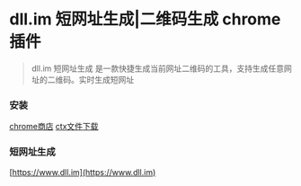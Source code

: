# dll.im 短网址生成|二维码生成 chrome插件

> dll.im 短网址生成 是一款快捷生成当前网址二维码的工具，支持生成任意网址的二维码。实时生成短网址

### 安装
[chrome商店]()
[ctx文件下载](https://github.com/WrBug/dll_im_chrome/releases)

### 短网址生成

[https://www.dll.im](https://www.dll.im)


